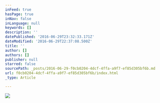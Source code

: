 ```yaml
---
inFeed: true
hasPage: true
inNav: false
inLanguage: null
keywords: []
description: ''
datePublished: '2016-06-29T23:32:33.171Z'
dateModified: '2016-06-29T22:37:08.500Z'
title: ''
author: []
authors: []
publisher: null
starred: false
sourcePath: _posts/2016-06-29-f0cb0204-4dcf-4ffa-a9f7-ef85d305bf6b.md
url: f0cb0204-4dcf-4ffa-a9f7-ef85d305bf6b/index.html
_type: Article

---
```

![](https://the-grid-user-content.s3-us-west-2.amazonaws.com/6155367f-164c-488e-bddf-89b0ea261c27.jpg)